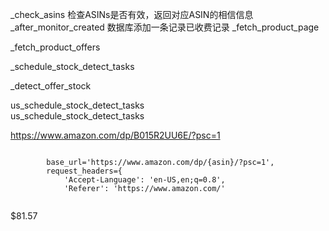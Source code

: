 _check_asins
检查ASINs是否有效，返回对应ASIN的相信信息
_after_monitor_created
数据库添加一条记录已收费记录
_fetch_product_page

_fetch_product_offers

_schedule_stock_detect_tasks

_detect_offer_stock


us_schedule_stock_detect_tasks	 
us_schedule_stock_detect_tasks

https://www.amazon.com/dp/B015R2UU6E/?psc=1

```
        
        base_url='https://www.amazon.com/dp/{asin}/?psc=1',
        request_headers={
            'Accept-Language': 'en-US,en;q=0.8',
            'Referer': 'https://www.amazon.com/'
       
```

<span id="priceblock_ourprice" class="a-size-medium a-color-price">$81.57</span>